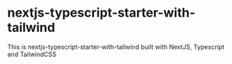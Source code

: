 # nextjs-typescript-starter-with-tailwind

This is nextjs-typescript-starter-with-tailwind built with NextJS, Typescript and TailwindCSS
